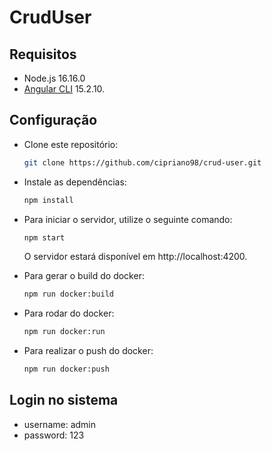 # CrudUser

## Requisitos

- Node.js 16.16.0
- [Angular CLI](https://github.com/angular/angular-cli) 15.2.10.

## Configuração

- Clone este repositório:

  ```bash
  git clone https://github.com/cipriano98/crud-user.git
  ```

- Instale as dependências:

  ```bash
  npm install
  ```

- Para iniciar o servidor, utilize o seguinte comando:

  ```bash
  npm start
  ```

  O servidor estará disponível em http://localhost:4200.

- Para gerar o build do docker:

  ```bash
  npm run docker:build
  ```

- Para rodar do docker:

  ```bash
  npm run docker:run
  ```

- Para realizar o push do docker:
  ```bash
  npm run docker:push
  ```

## Login no sistema

- username: admin
- password: 123
